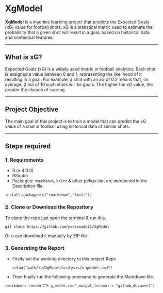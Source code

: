 # XgModel

**XgModel** is a machine learning project that predicts the Expected Goals (xG) value for football shots. xG is a statistical metric used to estimate the probability that a given shot will result in a goal, based on historical data and contextual features.

---

## What is xG?

Expected Goals (xG) is a widely used metric in football analytics. Each shot is assigned a value between 0 and 1, representing the likelihood of it resulting in a goal. For example, a shot with an xG of 0.2 means that, on average, 2 out of 10 such shots will be goals. The higher the xG value, the greater the chance of scoring.

---

## Project Objective

The main goal of this project is to train a model that can predict the xG value of a shot in football using historical data of similar shots. 

---


## Steps required

### 1. Requirements

- R (≥ 4.0.0)
- RStudio 
- Packages: `rmarkdown`, `knitr` & other pckgs that are mentioned in the Description file.

`install.packages(c("rmarkdown","knitr"))`

### 2. Clone or Download the Repository

To clone the repo just open the terminal & run this.

`git clone https://github.com/yvescnadoit/XgModel`

Or u can download it manually by ZIP file

### 3. Generating the Report

- Firstly set the working directory to this project Repo

  `setwd("path/to/XgModel/analysis/x-gmodel.rmd")`

- Then finally run the following command to generate the Markdown file.

 `rmarkdown::render("X-g_model.rmd",output_foramat = "github_document")`
